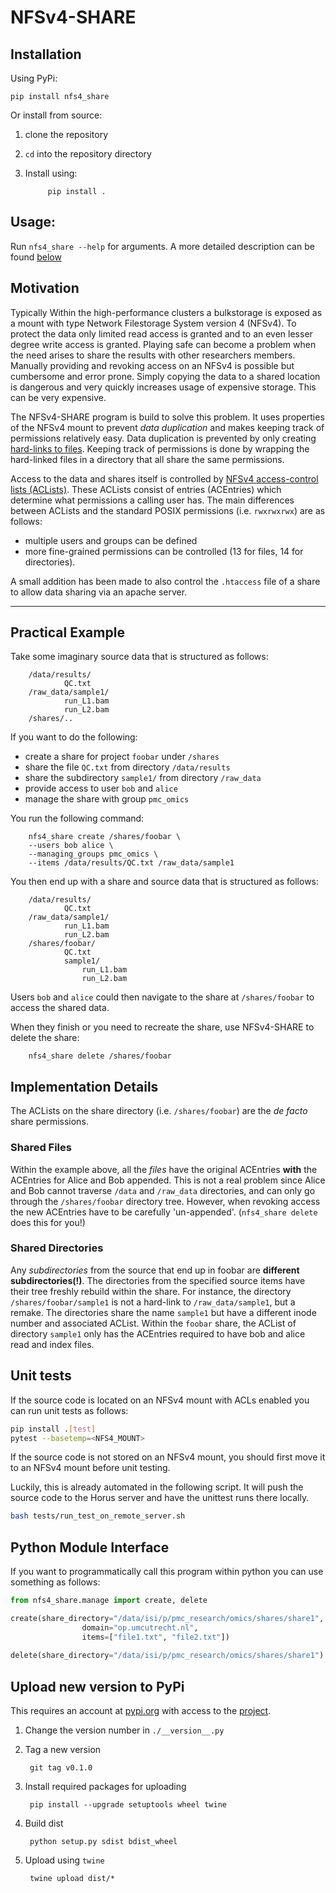 NFSv4-SHARE
===========

## Installation
Using PyPi:

```
pip install nfs4_share
```      

Or install from source:
1. clone the repository
2. `cd` into the repository directory
3. Install using:

            pip install .


## Usage:

Run `nfs4_share --help` for arguments. A more detailed description can be found [below](#practical_example)

## Motivation
Typically Within the high-performance clusters a bulkstorage is exposed as a mount with type Network Filestorage System 
version 4 (NFSv4). To protect the data only limited read access is granted and to an even lesser degree write access is 
granted. Playing safe can become a problem when the need arises to share the results with other researchers members. Manually 
providing and revoking access on an NFSv4 is possible but cumbersome and error prone. Simply copying the data to a shared 
location is dangerous and very quickly increases usage of expensive storage. This can be very expensive.

The NFSv4-SHARE program is build to solve this problem. It uses properties of the NFSv4 mount to prevent *data 
duplication* and makes keeping track of permissions relatively easy. Data duplication is prevented by only creating
 [hard-links to files](https://esc.sh/blog/inode-hardlink-softlink-explained/). Keeping track of permissions is done by 
 wrapping the hard-linked files in a directory that all share the same permissions.

Access to the data and shares itself is controlled by [NFSv4 access-control lists (ACLists)](https://linux.die.net/man/5/nfs4_acl). 
These ACLists consist of entries (ACEntries) which determine what permissions a calling user has. The main differences 
between ACLists and the standard POSIX permissions (i.e. `rwxrwxrwx`) are as follows:

* multiple users and groups can be defined
* more fine-grained permissions can be controlled (13 for files, 14 for directories).

A small addition has been made to also control the `.htaccess` file of a share to allow data sharing via an apache server.

------------------------------------------------------------------


## Practical Example
Take some imaginary source data that is structured as follows:

		/data/results/
				QC.txt
		/raw_data/sample1/
				run_L1.bam
				run_L2.bam
		/shares/..

If you want to do the following:

* create a share for project `foobar` under `/shares`
* share the file `QC.txt` from directory `/data/results`
* share the subdirectory `sample1/` from directory `/raw_data`
* provide access to user `bob` and `alice`
* manage the share with group `pmc_omics`

You run the following command:

		nfs4_share create /shares/foobar \
		--users bob alice \
		--managing_groups pmc_omics \
		--items /data/results/QC.txt /raw_data/sample1


You then end up with a share and source data that is structured as follows:

		/data/results/
				QC.txt
		/raw_data/sample1/
				run_L1.bam
				run_L2.bam
		/shares/foobar/
				QC.txt
				sample1/
					run_L1.bam
					run_L2.bam

Users `bob` and `alice` could then navigate to the share at `/shares/foobar` to access the shared data.

When they finish or you need to recreate the share, use NFSv4-SHARE to delete the share:

		nfs4_share delete /shares/foobar

## Implementation Details

The ACLists on the share directory (i.e. `/shares/foobar`) are the _de facto_ share permissions.

### Shared Files
Within the example above, all the _files_ have the original ACEntries **with** the ACEntries for Alice and Bob appended. 
This is not a real problem since Alice and Bob cannot traverse `/data` and `/raw_data` directories, and can only go 
through the `/shares/foobar` directory tree. However, when revoking access the new ACEntries have to be carefully 'un-appended'. 
(`nfs4_share delete` does this for you!)

### Shared Directories
Any _subdirectories_ from the source that end up in foobar are **different subdirectories(!)**. The directories from 
the specified source items have their tree freshly rebuild within the share. For instance, the directory `/shares/foobar/sample1` 
is not a hard-link to `/raw_data/sample1`, but a remake. The directories share the name `sample1` but have a different 
inode number and associated ACList. Within the `foobar` share, the ACList of directory `sample1`  only has the ACEntries 
required to have bob and alice read and index files.

## Unit tests
If the source code is located on an NFSv4 mount with ACLs enabled you can run unit tests as follows:
        
```bash
pip install .[test]
pytest --basetemp=<NFS4_MOUNT>
```

If the source code is not stored on an NFSv4 mount, you should first move it to an NFSv4 mount before unit testing.

Luckily, this is already automated in the following script. It will push the source code to the Horus server and have the
unittest runs there locally.
```bash
bash tests/run_test_on_remote_server.sh
```
      
      
## Python Module Interface
If you want to programmatically call this program within python you can use something as follows:
```python
from nfs4_share.manage import create, delete

create(share_directory="/data/isi/p/pmc_research/omics/shares/share1",
                domain="op.umcutrecht.nl",
                items=["file1.txt", "file2.txt"])
                
delete(share_directory="/data/isi/p/pmc_research/omics/shares/share1")

```

## Upload new version to PyPi
This requires an account at [pypi.org](pypi.org) with access to the [project]().

1. Change the version number in `./__version__.py`
2. Tag a new version 

        git tag v0.1.0
3. Install required packages for uploading

        pip install --upgrade setuptools wheel twine
4. Build dist

        python setup.py sdist bdist_wheel
5. Upload using `twine`

        twine upload dist/*